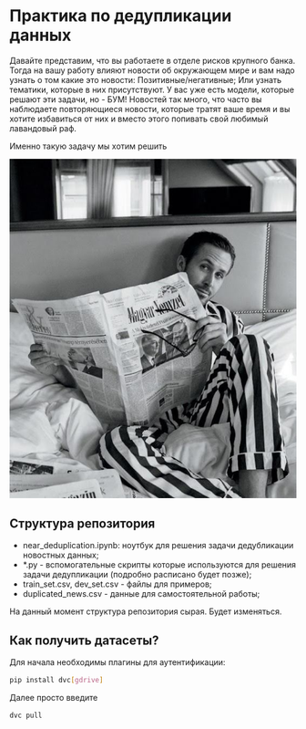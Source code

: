 # Практика по дедупликации данных

Давайте представим, что вы работаете в отделе рисков крупного банка. Тогда на вашу работу влияют новости об окружающем мире и вам надо узнать о том какие это новости:
Позитивные/негативные;
Или узнать тематики, которые в них присутствуют.
У вас уже есть модели, которые решают эти задачи, но - БУМ! Новостей так много, что часто вы наблюдаете повторяющиеся новости, которые тратят ваше время и вы хотите избавиться от них и вместо этого попивать свой любимый лавандовый раф.

Именно такую задачу мы хотим решить

![best_guy](./images/gos_read_news.jpeg)

## Структура репозитория
- near_deduplication.ipynb: ноутбук для решения задачи дедубликации новостных данных;
- *.py - вспомогательные скрипты которые используются для решения задачи дедупликации (подробно расписано будет позже);
- train_set.csv, dev_set.csv - файлы для примеров;
- duplicated_news.csv - данные для самостоятельной работы;

На данный момент структура репозитория сырая. Будет изменяться.

## Как получить датасеты?

Для начала необходимы плагины для аутентификации:

```bash
pip install dvc[gdrive]
```

Далее просто введите

```bash
dvc pull
```
